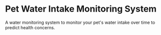# Pet Water Intake Monitoring System

A water monitoring system to monitor your pet's water intake over time to predict health concerns.
